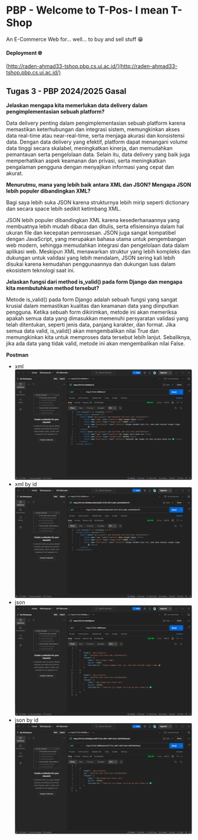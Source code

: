 # PBP - Welcome to T-Pos- I mean T-Shop
An E-Commerce Web for... well... to buy and sell stuff 😁

#### Deployment 🌐
[http://raden-ahmad33-tshop.pbp.cs.ui.ac.id/](http://raden-ahmad33-tshop.pbp.cs.ui.ac.id/)

## Tugas 3 - PBP 2024/2025 Gasal
**Jelaskan mengapa kita memerlukan data delivery dalam pengimplementasian sebuah platform?**

Data delivery penting dalam pengimplementasian sebuah platform karena memastikan keterhubungan dan integrasi sistem, memungkinkan akses data real-time atau near-real-time, serta menjaga akurasi dan konsistensi data. Dengan data delivery yang efektif, platform dapat menangani volume data tinggi secara skalabel, meningkatkan kinerja, dan memudahkan pemantauan serta pengelolaan data. Selain itu, data delivery yang baik juga memperhatikan aspek keamanan dan privasi, serta meningkatkan pengalaman pengguna dengan menyajikan informasi yang cepat dan akurat.

**Menurutmu, mana yang lebih baik antara XML dan JSON? Mengapa JSON lebih populer dibandingkan XML?**

Bagi saya lebih suka JSON karena strukturnya lebih mirip seperti dictionary dan secara space lebih sedikit ketimbang XML.

JSON lebih populer dibandingkan XML karena kesederhanaannya yang membuatnya lebih mudah dibaca dan ditulis, serta efisiensinya dalam hal ukuran file dan kecepatan pemrosesan. JSON juga sangat kompatibel dengan JavaScript, yang merupakan bahasa utama untuk pengembangan web modern, sehingga memudahkan integrasi dan pengelolaan data dalam aplikasi web. Meskipun XML menawarkan struktur yang lebih kompleks dan dukungan untuk validasi yang lebih mendalam, JSON sering kali lebih disukai karena kemudahan penggunaannya dan dukungan luas dalam ekosistem teknologi saat ini.

**Jelaskan fungsi dari method is_valid() pada form Django dan mengapa kita membutuhkan method tersebut?**

Metode is_valid() pada form Django adalah sebuah fungsi yang sangat krusial dalam memastikan kualitas dan keamanan data yang diinputkan pengguna. Ketika sebuah form dikirimkan, metode ini akan memeriksa apakah semua data yang dimasukkan memenuhi persyaratan validasi yang telah ditentukan, seperti jenis data, panjang karakter, dan format. Jika semua data valid, is_valid() akan mengembalikan nilai True dan memungkinkan kita untuk memproses data tersebut lebih lanjut. Sebaliknya, jika ada data yang tidak valid, metode ini akan mengembalikan nilai False.

**Postman**
- xml
![xml](https://github.com/RaAhYaMa/pbp-my-e-commerce/blob/master/src/common/images/xml.png)
- xml by id
![xml_by_id](https://github.com/RaAhYaMa/pbp-my-e-commerce/blob/master/src/common/images/xml_by_id.png)
- json
![json](https://github.com/RaAhYaMa/pbp-my-e-commerce/blob/master/src/common/images/json.png)
- json by id
![json_by_id](https://github.com/RaAhYaMa/pbp-my-e-commerce/blob/master/src/common/images/json_by_id.png)